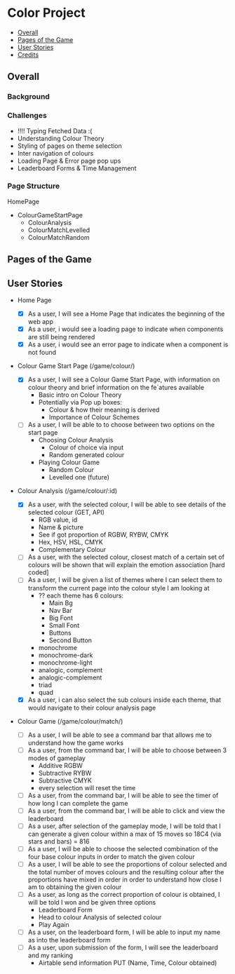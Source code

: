 # Color Project

- [Overall](#overall)
- [Pages of the Game](#pages-of-the-game)
- [User Stories](#user-stories)
- [Credits](#credits)

## Overall

### Background

### Challenges

- !!!! Typing Fetched Data :(
- Understanding Colour Theory
- Styling of pages on theme selection
- Inter navigation of colours
- Loading Page & Error page pop ups
- Leaderboard Forms & Time Management

### Page Structure

HomePage

- ColourGameStartPage
  - ColourAnalysis
  - ColourMatchLevelled
  - ColourMatchRandom

## Pages of the Game

## User Stories

- Home Page

  - [x] As a user, I will see a Home Page that indicates the beginning of the web app
  - [x] As a user, i would see a loading page to indicate when components are still being rendered
  - [x] As a user, i would see an error page to indicate when a component is not found

- Colour Game Start Page (/game/colour/)

  - [x] As a user, I will see a Colour Game Start Page, with information on colour theory and brief information on the fe`atures available
    - Basic intro on Colour Theory
    - Potentially via Pop up boxes:
      - Colour & how their meaning is derived
      - Importance of Colour Schemes
  - [ ] As a user, I will be able to to choose between two options on the start page
    - Choosing Colour Analysis
      - Colour of choice via input
      - Random generated colour
    - Playing Colour Game
      - Random Colour
      - Levelled one (future)

- Colour Analysis (/game/colour/:id)

  - [x] As a user, with the selected colour, I will be able to see details of the selected colour (GET, API)
    - RGB value, id
    - Name & picture
    - See if got proportion of RGBW, RYBW, CMYK
    - Hex, HSV, HSL, CMYK
    - Complementary Colour
  - [ ] As a user, with the selected colour, closest match of a certain set of colours will be shown that will explain the emotion association [hard coded]
  - [ ] As a user, I will be given a list of themes where I can select them to transform the current page into the colour style I am looking at
    - ?? each theme has 6 colours:
      - Main Bg
      - Nav Bar
      - Big Font
      - Small Font
      - Buttons
      - Second Button
    - monochrome
    - monochrome-dark
    - monochrome-light
    - analogic, complement
    - analogic-complement
    - triad
    - quad
  - [x] As a user, i can also select the sub colours inside each theme, that would navigate to their colour analysis page

- Colour Game (/game/colour/match/)
  - [ ] As a user, I will be able to see a command bar that allows me to understand how the game works
  - [ ] As a user, from the command bar, I will be able to choose between 3 modes of gameplay
    - Additive RGBW
    - Subtractive RYBW
    - Subtractive CMYK
    - every selection will reset the time
  - [ ] As a user, from the command bar, I will be able to see the timer of how long I can complete the game
  - [ ] As a user, from the command bar, I will be able to click and view the leaderboard
  - [ ] As a user, after selection of the gameplay mode, I will be told that I can generate a given colour within a max of 15 moves so 18C4 (via stars and bars) = 816
  - [ ] As a user, I will be able to choose the selected combination of the four base colour inputs in order to match the given colour
  - [ ] As a user, I will be able to see the proportions of colour selected and the total number of moves colours and the resulting colour after the proportions have mixed in order in order to understand how close I am to obtaining the given colour
  - [ ] As a user, as long as the correct proportion of colour is obtained, I will be told I won and be given three options
    - Leaderboard Form
    - Head to colour Analysis of selected colour
    - Play Again
  - [ ] As a user, on the leaderboard form, I will be able to input my name as into the leaderboard form
  - [ ] As a user, upon submission of the form, I will see the leaderboard and my ranking
    - Airtable send information PUT (Name, Time, Colour obtained)
